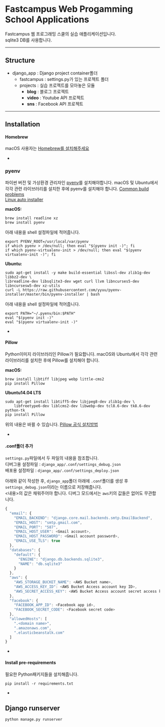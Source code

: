 # Fastcampus Web Progamming School Applications

Fastcampus 웹 프로그래밍 스쿨의 실습 애플리케이션입니다.  
sqlite3 DB를 사용합니다.

---

## Structure

- django_app : Django project container폴더
	- fastcampus : settings.py가 있는 프로젝트 폴더
	- projects : 실습 프로젝트를 모아놓은 모듈
		- **blog** : 블로그 프로젝트
		- **video** : Youtube API 프로젝트
		- **sns** : Facebook API 프로젝트

---

## Installation

#### Homebrew
macOS 사용자는 [Homebrew를 설치해주세요](http://brew.sh)

-

### pyenv

파이썬 버전 및 가상환경 관리자인 [pyenv](https://github.com/yyuu/pyenv)를 설치해야합니다.
macOS 및 Ubuntu에서 각각 관련 라이브러리를 설치한 후에 pyenv를 설치해야 합니다.
[Common build problems](https://github.com/yyuu/pyenv/wiki/Common-build-problems)  
[Linux auto installer](https://github.com/yyuu/pyenv-installer)

**macOS:**

```
brew install readline xz
brew install pyenv
```

아래 내용을 shell 설정파일에 적어줍니다.

```
export PYENV_ROOT=/usr/local/var/pyenv
if which pyenv > /dev/null; then eval "$(pyenv init -)"; fi
if which pyenv-virtualenv-init > /dev/null; then eval "$(pyenv virtualenv-init -)"; fi
```

**Ubuntu:**

```
sudo apt-get install -y make build-essential libssl-dev zlib1g-dev libbz2-dev \
libreadline-dev libsqlite3-dev wget curl llvm libncurses5-dev libncursesw5-dev xz-utils
curl -L https://raw.githubusercontent.com/yyuu/pyenv-installer/master/bin/pyenv-installer | bash
```

아래 내용을 shell 설정파일에 적어줍니다.

```
export PATH="~/.pyenv/bin:$PATH"
eval "$(pyenv init -)"
eval "$(pyenv virtualenv-init -)"
```

-

#### Pillow

Python이미지 라이브러리인 Pillow가 필요합니다.
macOS와 Ubuntu에서 각각 관련 라이브러리를 설치한 후에 Pillow를 설치해야 합니다.

**macOS:**

```
brew install libtiff libjpeg webp little-cms2
pip install Pillow
```


**Ubuntu14.04 LTS**  

```
sudo apt-get install libtiff5-dev libjpeg8-dev zlib1g-dev \
    libfreetype6-dev liblcms2-dev libwebp-dev tcl8.6-dev tk8.6-dev python-tk
pip install Pillow
```

위의 내용은 바뀔 수 있습니다. [Pillow 공식 설치방법](https://pillow.readthedocs.io/en/3.4.x/installation.html#basic-installation)

-

#### .conf폴더 추가

`settings.py`파일에서 두 파일의 내용을 참조합니다.  
디버그용 설정파일 : `django_app/.conf/settings_debug.json`  
배포용 설정파일 : `django_app/.conf/settings_deploy.json`

아래와 같이 작성한 후, `django_app`폴더 아래에 `.conf`폴더를 생성 후 `settings_debug.json`이라는 이름으로 저장해줍니다.  
<내용>의 값은 채워주어야 합니다. 디버그 모드에서는 `aws`키의 값들은 없어도 무관합니다.

```javascript
{
  "email": {
    "EMAIL_BACKEND": "django.core.mail.backends.smtp.EmailBackend",
    "EMAIL_HOST": "smtp.gmail.com",
    "EMAIL_PORT": "587",
    "EMAIL_HOST_USER": <Gmail account>,
    "EMAIL_HOST_PASSWORD": <Gmail account password>,
    "EMAIL_USE_TLS": true
  },
  "databases": {
    "default": {
      "ENGINE": "django.db.backends.sqlite3",
      "NAME": "db.sqlite3"
    }
  },
  "aws": {
    "AWS_STORAGE_BUCKET_NAME": <AWS Bucket name>,
    "AWS_ACCESS_KEY_ID": <AWS Bucket Access account key ID>,
    "AWS_SECRET_ACCESS_KEY": <AWS Bucket Access account secret access key>
  },
  "facebook": {
    "FACEBOOK_APP_ID": <Facebook app id>,
    "FACEBOOK_SECRET_CODE": <Facebook secret code>
  },
  "allowedHosts": [
    ".<domain name>",
    ".amazonaws.com",
    ".elasticbeanstalk.com"
  ]
}
```
-

#### Install pre-requirements

필요한 Python패키지들을 설치해줍니다.

```
pip install -r requirements.txt
```

-

## Django runserver

```python
python manage.py runserver
```